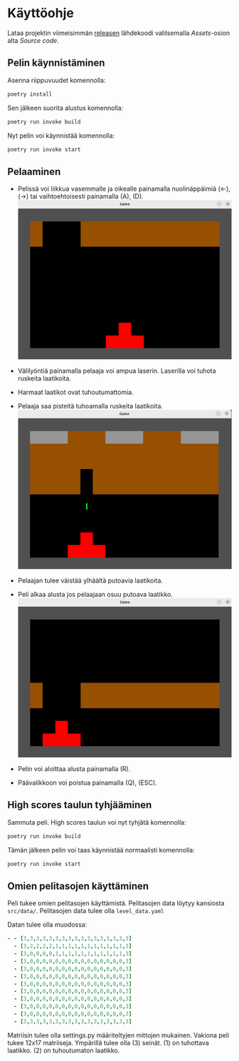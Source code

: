 # Käyttöohje

Lataa projektin viimeisimmän [releasen](https://github.com/ilkkj/ot-harjoitustyo/releases/tag/loppupalautus) lähdekoodi valitsemalla _Assets_-osion alta _Source code_.

## Pelin käynnistäminen

Asenna riippuvuudet komennolla:

```bash
poetry install
```

Sen jälkeen suorita alustus komennolla:

```bash
poetry run invoke build
```

Nyt pelin voi käynnistää komennolla:

```bash
poetry run invoke start
```

## Pelaaminen

- Pelissä voi liikkua vasemmalle ja oikealle painamalla nuolinäppäimiä (&larr;), (&rarr;) tai vaihtoehtoisesti painamalla (A), (D).
![](kuvat/game.png)
- Välilyöntiä painamalla pelaaja voi ampua laserin. Laserilla voi tuhota ruskeita laatikoita. 
- Harmaat laatikot ovat tuhoutumattomia. 
- Pelaaja saa pisteitä tuhoamalla ruskeita laatikoita.
![](kuvat/laser.png)

- Pelaajan tulee väistää ylhäältä putoavia laatikoita.
- Peli alkaa alusta jos pelaajaan osuu putoava laatikko.
![](kuvat/falling-box.png)

- Pelin voi aloittaa alusta painamalla (R).
- Päävalikkoon voi poistua painamalla (Q), (ESC).

## High scores taulun tyhjääminen

Sammuta peli. High scores taulun voi nyt tyhjätä komennolla:

```bash
poetry run invoke build
```

Tämän jälkeen pelin voi taas käynnistää normaalisti komennolla:

```bash
poetry run invoke start
```

## Omien pelitasojen käyttäminen

Peli tukee omien pelitasojen käyttämistä. Pelitasojen data löytyy kansiosta `src/data/`. Pelitasojen data tulee olla `level_data.yaml`

Datan tulee olla muodossa:

```yaml
- - [3,3,3,3,3,3,3,3,3,3,3,3,3,3,3,3,3]
  - [3,2,2,2,2,1,1,1,1,1,1,1,1,1,1,1,3]
  - [3,0,0,0,0,1,1,1,1,1,1,1,1,1,1,1,3]
  - [3,0,0,0,0,0,0,0,0,0,0,0,0,0,0,0,3]
  - [3,0,0,0,0,0,0,0,0,0,0,0,0,0,0,0,3]
  - [3,0,0,0,0,0,0,0,0,0,0,0,0,0,0,0,3]
  - [3,0,0,0,0,0,0,0,0,0,0,0,0,0,0,0,3]
  - [3,0,0,0,0,0,0,0,0,0,0,0,0,0,0,0,3]
  - [3,0,0,0,0,0,0,0,0,0,0,0,0,0,0,0,3]
  - [3,0,0,0,0,0,0,0,0,0,0,0,0,0,0,0,3]
  - [3,0,0,0,0,0,0,0,0,0,0,0,0,0,0,0,3]
  - [3,3,3,3,3,3,3,3,3,3,3,3,3,3,3,3,3]
```
Matriisin tulee olla settings.py määriteltyjen mittojen mukainen. Vakiona peli tukee 12x17 matriiseja. Ympärillä tulee olla (3) seinät. (1) on tuhottava laatikko. (2) on tuhoutumaton laatikko. 